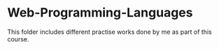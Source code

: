 # Web-Programming-Languages

This folder includes different practise works done by me as part of this course.
